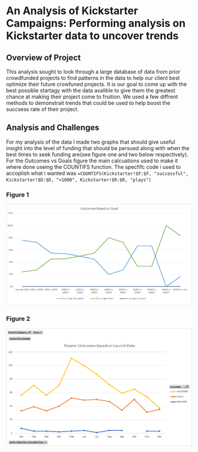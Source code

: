 # An Analysis of Kickstarter Campaigns: Performing analysis on Kickstarter data to uncover trends

## Overview of Project
  This analysis sought to look through a large database of data from prior crowdfunded projects to find patterns in the data to help our client best optimize their future crowfuned projects. It is our goal to come up with the best possible startagy with the data avalible to give them the greatest chance at making their project come to fruition. We used a few diffrent methods to demonstrait trends that could be used to help boost the succsess rate of their project.

## Analysis and Challenges
For my analysis of the data I made two graphs that should give useful insight into the level of funding that should be persued along with when the best times to seek funding are(see figure one and two below respectively). For the Outcomes vs Goals figure the main calcuations used to make it where done useing the COUNTIFS function. The specfifc code i used to accoplish what i wanted was `=COUNTIFS(Kickstarter!$F:$F, "successful", Kickstarter!$D:$D, "<1000", Kickstarter!$R:$R, "plays")`
### Figure 1
![figure1](https://github.com/Louis-E-Martin/Kickstarter-analysis/blob/main/resources/Outcomes_vs_Goals.png)
### Figure 2
![figure2](https://github.com/Louis-E-Martin/Kickstarter-analysis/blob/main/resources/Theater_Outcomes_vs_Launch.png)
